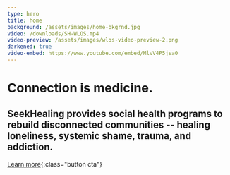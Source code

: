 ```yaml
---
type: hero
title: home
background: /assets/images/home-bkgrnd.jpg
video: /downloads/SH-WLOS.mp4
video-preview: /assets/images/wlos-video-preview-2.png
darkened: true
video-embed: https://www.youtube.com/embed/MlvV4P5jsa0
---
```


# <span class="emphasized-header">Connection</span> is medicine.

## SeekHealing provides social health programs to rebuild disconnected communities -- healing loneliness, systemic shame, trauma, and addiction.

[Learn more](/heal/){:class="button cta"}
